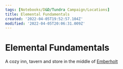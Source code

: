 ```yaml
---
tags: [Notebooks/D&D/Tundra Campaign/Locations]
title: Elemental Fundamentals
created: '2022-04-05T19:52:57.104Z'
modified: '2022-04-05T20:06:31.009Z'
---
```


# Elemental Fundamentals

A cozy inn, tavern and store in the middle of [Emberholt](./Emberholt)
